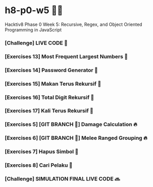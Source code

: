 # h8-p0-w5 🦊📑
Hacktiv8 Phase 0 Week 5: Recursive, Regex, and Object Oriented Programming in JavaScript

### [Challenge] LIVE CODE 💯
### [Exercises 13] Most Frequent Largest Numbers 💯
### [Exercises 14] Password Generator 💯
### [Exercises 15] Makan Terus Rekursif 💯
### [Exercises 16] Total Digit Rekursif 💯
### [Exercises 17] Kali Terus Rekursif 💯
### [Exercises 5] [GIT BRANCH 🚫] Damage Calculation 🔥
### [Exercises 6] [GIT BRANCH 🚫] Melee Ranged Grouping 🔥
### [Exercises 7] Hapus Simbol 💯
### [Exercises 8] Cari Pelaku 💯
### [Challenge] SIMULATION FINAL LIVE CODE 🔜
